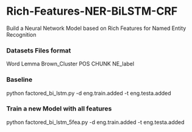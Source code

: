 # Rich-Features-NER-BiLSTM-CRF
Build a Neural Network Model based on Rich Features for Named Entity Recognition

### Datasets Files format
Word Lemma Brown_Cluster POS CHUNK NE_label

### Baseline
python factored_bi_lstm.py -d eng.train.added -t eng.testa.added

### Train a new Model with all features
python factored_bi_lstm_5fea.py -d eng.train.added -t eng.testa.added
